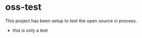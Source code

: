 # oss-test

This project has been setup to test the open source ci process. 

- this is only a test
